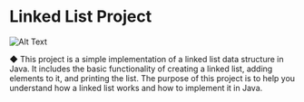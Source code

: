 # Linked List Project

![Alt Text](https://i0.wp.com/www.worldofitech.com/wp-content/uploads/2020/10/Java-LinkedList.png?w=748&ssl=1)

**◆** This project is a simple implementation of a linked list data structure in Java. It includes the basic functionality of creating a linked list, adding elements to it, and printing the list. The purpose of this project is to help you understand how a linked list works and how to implement it in Java.
